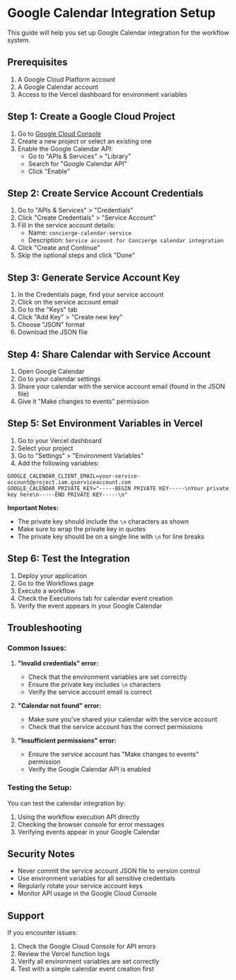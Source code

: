# Google Calendar Integration Setup

This guide will help you set up Google Calendar integration for the workflow system.

## Prerequisites

1. A Google Cloud Platform account
2. A Google Calendar account
3. Access to the Vercel dashboard for environment variables

## Step 1: Create a Google Cloud Project

1. Go to [Google Cloud Console](https://console.cloud.google.com/)
2. Create a new project or select an existing one
3. Enable the Google Calendar API:
   - Go to "APIs & Services" > "Library"
   - Search for "Google Calendar API"
   - Click "Enable"

## Step 2: Create Service Account Credentials

1. Go to "APIs & Services" > "Credentials"
2. Click "Create Credentials" > "Service Account"
3. Fill in the service account details:
   - Name: `concierge-calendar-service`
   - Description: `Service account for Concierge calendar integration`
4. Click "Create and Continue"
5. Skip the optional steps and click "Done"

## Step 3: Generate Service Account Key

1. In the Credentials page, find your service account
2. Click on the service account email
3. Go to the "Keys" tab
4. Click "Add Key" > "Create new key"
5. Choose "JSON" format
6. Download the JSON file

## Step 4: Share Calendar with Service Account

1. Open Google Calendar
2. Go to your calendar settings
3. Share your calendar with the service account email (found in the JSON file)
4. Give it "Make changes to events" permission

## Step 5: Set Environment Variables in Vercel

1. Go to your Vercel dashboard
2. Select your project
3. Go to "Settings" > "Environment Variables"
4. Add the following variables:

```
GOOGLE_CALENDAR_CLIENT_EMAIL=your-service-account@project.iam.gserviceaccount.com
GOOGLE_CALENDAR_PRIVATE_KEY="-----BEGIN PRIVATE KEY-----\nYour private key here\n-----END PRIVATE KEY-----\n"
```

**Important Notes:**
- The private key should include the `\n` characters as shown
- Make sure to wrap the private key in quotes
- The private key should be on a single line with `\n` for line breaks

## Step 6: Test the Integration

1. Deploy your application
2. Go to the Workflows page
3. Execute a workflow
4. Check the Executions tab for calendar event creation
5. Verify the event appears in your Google Calendar

## Troubleshooting

### Common Issues:

1. **"Invalid credentials" error:**
   - Check that the environment variables are set correctly
   - Ensure the private key includes `\n` characters
   - Verify the service account email is correct

2. **"Calendar not found" error:**
   - Make sure you've shared your calendar with the service account
   - Check that the service account has the correct permissions

3. **"Insufficient permissions" error:**
   - Ensure the service account has "Make changes to events" permission
   - Verify the Google Calendar API is enabled

### Testing the Setup:

You can test the calendar integration by:

1. Using the workflow execution API directly
2. Checking the browser console for error messages
3. Verifying events appear in your Google Calendar

## Security Notes

- Never commit the service account JSON file to version control
- Use environment variables for all sensitive credentials
- Regularly rotate your service account keys
- Monitor API usage in the Google Cloud Console

## Support

If you encounter issues:
1. Check the Google Cloud Console for API errors
2. Review the Vercel function logs
3. Verify all environment variables are set correctly
4. Test with a simple calendar event creation first
